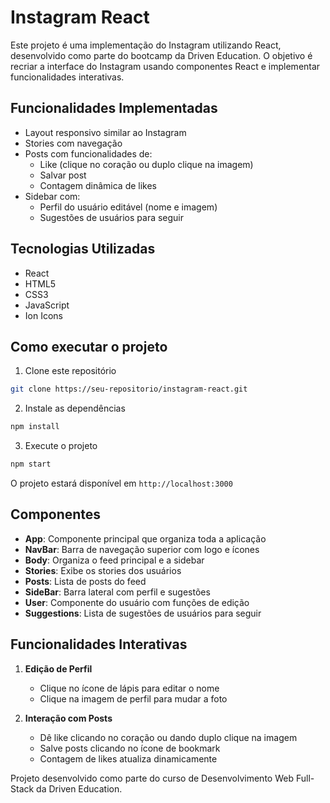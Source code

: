 # Instagram React

Este projeto é uma implementação do Instagram utilizando React, desenvolvido como parte do bootcamp da Driven Education. O objetivo é recriar a interface do Instagram usando componentes React e implementar funcionalidades interativas.

## Funcionalidades Implementadas

- Layout responsivo similar ao Instagram
- Stories com navegação
- Posts com funcionalidades de:
  - Like (clique no coração ou duplo clique na imagem)
  - Salvar post
  - Contagem dinâmica de likes
- Sidebar com:
  - Perfil do usuário editável (nome e imagem)
  - Sugestões de usuários para seguir

## Tecnologias Utilizadas

- React
- HTML5
- CSS3
- JavaScript
- Ion Icons

## Como executar o projeto

1. Clone este repositório
```bash
git clone https://seu-repositorio/instagram-react.git
```

2. Instale as dependências
```bash
npm install
```

3. Execute o projeto
```bash
npm start
```

O projeto estará disponível em `http://localhost:3000`

## Componentes

- **App**: Componente principal que organiza toda a aplicação
- **NavBar**: Barra de navegação superior com logo e ícones
- **Body**: Organiza o feed principal e a sidebar
- **Stories**: Exibe os stories dos usuários
- **Posts**: Lista de posts do feed
- **SideBar**: Barra lateral com perfil e sugestões
- **User**: Componente do usuário com funções de edição
- **Suggestions**: Lista de sugestões de usuários para seguir

## Funcionalidades Interativas

1. **Edição de Perfil**
   - Clique no ícone de lápis para editar o nome
   - Clique na imagem de perfil para mudar a foto

2. **Interação com Posts**
   - Dê like clicando no coração ou dando duplo clique na imagem
   - Salve posts clicando no ícone de bookmark
   - Contagem de likes atualiza dinamicamente
   
Projeto desenvolvido como parte do curso de Desenvolvimento Web Full-Stack da Driven Education.
